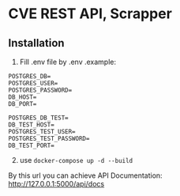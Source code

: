 # CVE REST API, Scrapper

## Installation 
1. Fill .env file by .env .example:
```angular2html
POSTGRES_DB=
POSTGRES_USER=
POSTGRES_PASSWORD=
DB_HOST=
DB_PORT=

POSTGRES_DB_TEST=
DB_TEST_HOST=
POSTGRES_TEST_USER=
POSTGRES_TEST_PASSWORD=
DB_TEST_PORT=
```
2. use `docker-compose up -d --build`

By this url you can achieve API Documentation: http://127.0.0.1:5000/api/docs